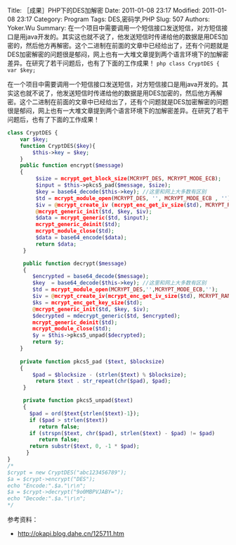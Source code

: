 ﻿Title: ［成果］PHP下的DES加解密
Date: 2011-01-08 23:17
Modified: 2011-01-08 23:17
Category: Program
Tags: DES,密码学,PHP
Slug: 507
Authors: Yoker.Wu
Summary: 
    在一个项目中需要调用一个短信接口发送短信，对方短信接口是用java开发的。其实这也就不说了，他发送短信时传递给他的数据是用DES加密的，然后他方再解密。这个二进制在前面的文章中已经给出了，还有个问题就是DES加密解密的问题很是郁闷，网上也有一大堆文章提到两个语言环境下的加解密差异。在研究了若干问题后，也有了下面的工作成果！
    ```php
    class CryptDES {
        var $key;
    ```

在一个项目中需要调用一个短信接口发送短信，对方短信接口是用java开发的。其实这也就不说了，他发送短信时传递给他的数据是用DES加密的，然后他方再解密。这个二进制在前面的文章中已经给出了，还有个问题就是DES加密解密的问题很是郁闷，网上也有一大堆文章提到两个语言环境下的加解密差异。在研究了若干问题后，也有了下面的工作成果！

```php
class CryptDES {
    var $key;
    function CryptDES($key){          
        $this->key = $key;
    }
    public function encrypt($message)
    { 
         $size = mcrypt_get_block_size(MCRYPT_DES, MCRYPT_MODE_ECB);
         $input = $this->pkcs5_pad($message, $size);
         $key = base64_decode($this->key); //这里和网上大多数有区别
         $td = mcrypt_module_open(MCRYPT_DES, '', MCRYPT_MODE_ECB , '');
         $iv = @mcrypt_create_iv (mcrypt_enc_get_iv_size($td), MCRYPT_RAND);
         @mcrypt_generic_init($td, $key, $iv);
         $data = mcrypt_generic($td, $input);
         mcrypt_generic_deinit($td);
         mcrypt_module_close($td);
         $data = base64_encode($data);
         return $data; 
     }

     public function decrypt($message)
     {        
        $encrypted = base64_decode($message);
        $key  = base64_decode($this->key); //这里和网上大多数有区别
        $td = mcrypt_module_open(MCRYPT_DES,'',MCRYPT_MODE_ECB,'');
        $iv = @mcrypt_create_iv(mcrypt_enc_get_iv_size($td), MCRYPT_RAND); 
        $ks = mcrypt_enc_get_key_size($td);
        @mcrypt_generic_init($td, $key, $iv);   
        $decrypted = mdecrypt_generic($td, $encrypted);
        mcrypt_generic_deinit($td);
        mcrypt_module_close($td); 
        $y = $this->pkcs5_unpad($decrypted);
        return $y;
    }
    
    private function pkcs5_pad ($text, $blocksize) 
    {
        $pad = $blocksize - (strlen($text) % $blocksize);
         return $text . str_repeat(chr($pad), $pad);
     }

     private function pkcs5_unpad($text)
     {
       $pad = ord($text{strlen($text)-1}); 
       if ($pad > strlen($text)) 
          return false;
       if (strspn($text, chr($pad), strlen($text) - $pad) != $pad)    
          return false;
       return substr($text, 0, -1 * $pad);
      }
}
/*
$crypt = new CryptDES("abc123456789");
$a = $crypt->encrypt("DES");
echo "Encode:".$a."\r\n";
$a = $crypt->decrypt("9o0MBPVJABY=");
echo "Decode:".$a."\r\n";
*/
```

参考资料：

* <http://okapi.blog.dahe.cn/125711.htm>